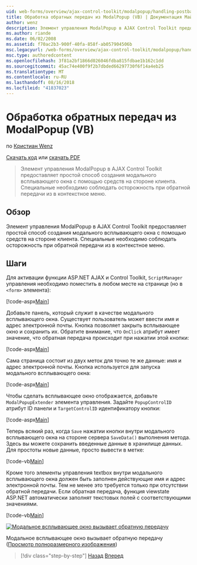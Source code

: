 ```yaml
---
uid: web-forms/overview/ajax-control-toolkit/modalpopup/handling-postbacks-from-a-modalpopup-vb
title: Обработка обратных передач из ModalPopup (VB) | Документация Майкрософт
author: wenz
description: Элемент управления ModalPopup в AJAX Control Toolkit предоставляет простой способ создания модального всплывающего окна с помощью средств на стороне клиента. Особое внимание следует принимать при терминалом...
ms.author: riande
ms.date: 06/02/2008
ms.assetid: f70ac2b3-900f-40fa-858f-ab057904506b
msc.legacyurl: /web-forms/overview/ajax-control-toolkit/modalpopup/handling-postbacks-from-a-modalpopup-vb
msc.type: authoredcontent
ms.openlocfilehash: 3f81a2bf1866d026046fdba815fdbae1b162c1dd
ms.sourcegitcommit: 45ac74e400f9f2b7dbded66297730f6f14a4eb25
ms.translationtype: MT
ms.contentlocale: ru-RU
ms.lasthandoff: 08/16/2018
ms.locfileid: "41837023"
---
```

<a name="handling-postbacks-from-a-modalpopup-vb"></a>Обработка обратных передач из ModalPopup (VB)
====================
по [Кристиан Wenz](https://github.com/wenz)

[Скачать код](http://download.microsoft.com/download/2/4/0/24052038-f942-4336-905b-b60ae56f0dd5/ModalPopup3.vb.zip) или [скачать PDF](http://download.microsoft.com/download/b/6/a/b6ae89ee-df69-4c87-9bfb-ad1eb2b23373/modalpopup3VB.pdf)

> Элемент управления ModalPopup в AJAX Control Toolkit предоставляет простой способ создания модального всплывающего окна с помощью средств на стороне клиента. Специальные необходимо соблюдать осторожность при обратной передачи из в контекстное меню.


## <a name="overview"></a>Обзор

Элемент управления ModalPopup в AJAX Control Toolkit предоставляет простой способ создания модального всплывающего окна с помощью средств на стороне клиента. Специальные необходимо соблюдать осторожность при обратной передачи из в контекстное меню.

## <a name="steps"></a>Шаги

Для активации функции ASP.NET AJAX и Control Toolkit, `ScriptManager` управления необходимо поместить в любом месте на странице (но в `<form>` элемента):

[!code-aspx[Main](handling-postbacks-from-a-modalpopup-vb/samples/sample1.aspx)]

Добавьте панель, который служит в качестве модального всплывающего окна. Существует пользователь может ввести имя и адрес электронной почты. Кнопка позволяет закрыть всплывающее окно и сохранить их. Обратите внимание, что `OnClick` атрибут имеет значение, что обратная передача происходит при нажатии этой кнопки:

[!code-aspx[Main](handling-postbacks-from-a-modalpopup-vb/samples/sample2.aspx)]

Сама страница состоит из двух меток для точно те же данные: имя и адрес электронной почты. Кнопка используется для запуска модального всплывающего окна:

[!code-aspx[Main](handling-postbacks-from-a-modalpopup-vb/samples/sample3.aspx)]

Чтобы сделать всплывающее окно отображается, добавьте `ModalPopupExtender` элемента управления. Задайте `PopupControlID` атрибут ID панели и `TargetControlID` идентификатору кнопки:

[!code-aspx[Main](handling-postbacks-from-a-modalpopup-vb/samples/sample4.aspx)]

Теперь всякий раз, когда `Save` нажатии кнопки внутри модального всплывающего окна на стороне сервера `SaveData()` выполнения метода. Здесь вы можете сохранить введенные данные в хранилище данных. Для простоты новые данные, просто вывести в метке:

[!code-vb[Main](handling-postbacks-from-a-modalpopup-vb/samples/sample5.vb)]

Кроме того элементы управления textbox внутри модального всплывающего окна должен быть заполнен действующие имя и адрес электронной почты. Тем не менее это требуется только при отсутствии обратной передачи. Если обратная передача, функция viewstate ASP.NET автоматически заполнят текстовых полей с соответствующими значениями.

[!code-vb[Main](handling-postbacks-from-a-modalpopup-vb/samples/sample6.vb)]


[![Модальное всплывающее окно вызывает обратную передачу](handling-postbacks-from-a-modalpopup-vb/_static/image2.png)](handling-postbacks-from-a-modalpopup-vb/_static/image1.png)

Модальное всплывающее окно вызывает обратную передачу ([Просмотр полноразмерного изображения](handling-postbacks-from-a-modalpopup-vb/_static/image3.png))

> [!div class="step-by-step"]
> [Назад](using-modalpopup-with-a-repeater-control-vb.md)
> [Вперед](positioning-a-modalpopup-vb.md)
